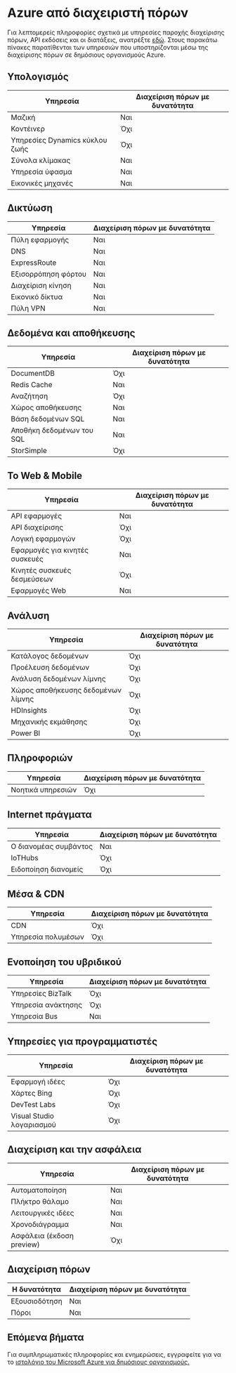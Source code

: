<properties
    pageTitle="Azure τεκμηρίωση για δημόσιους οργανισμούς | Microsoft Azure"
    description="Παρέχει μια σύγκριση των δυνατοτήτων και καθοδήγηση στην ανάπτυξη εφαρμογών για δημόσιους οργανισμούς Azure."
    services="Azure-Government"
    cloud="gov" 
    documentationCenter=""
    authors="brendalee"
    manager="zakramer"
    editor=""/>

<tags
    ms.service="multiple"
    ms.devlang="na"
    ms.topic="article"
    ms.tgt_pltfrm="na"
    ms.workload="azure-government"
    ms.date="10/10/2016"
    ms.author="brendalee"/>


# <a name="azure-resource-manager"></a>Azure από διαχειριστή πόρων
Για λεπτομερείς πληροφορίες σχετικά με υπηρεσίες παροχής διαχείρισης πόρων, API εκδόσεις και οι διατάξεις, ανατρέξτε [εδώ](../resource-manager-supported-services.md). Στους παρακάτω πίνακες παρατίθενται των υπηρεσιών που υποστηρίζονται μέσω της διαχείρισης πόρων σε δημόσιους οργανισμούς Azure.

## <a name="compute"></a>Υπολογισμός

| Υπηρεσία | Διαχείριση πόρων με δυνατότητα |
| ------- | ------------------------ |
| Μαζική   | Ναι |
|Κοντέινερ | Όχι |
| Υπηρεσίες Dynamics κύκλου ζωής | Όχι  |
| Σύνολα κλίμακας | Ναι |
| Υπηρεσία ύφασμα | Ναι  |
| Εικονικές μηχανές | Ναι |

## <a name="networking"></a>Δικτύωση

| Υπηρεσία | Διαχείριση πόρων με δυνατότητα |
| ------- | -------  |
| Πύλη εφαρμογής | Ναι |
| DNS     | Ναι |
| ExpressRoute | Ναι  |
| Εξισορρόπηση φόρτου | Ναι  |
| Διαχείριση κίνηση | Ναι |
| Εικονικό δίκτυα | Ναι|
| Πύλη VPN | Ναι |

## <a name="data--storage"></a>Δεδομένα και αποθήκευσης

| Υπηρεσία | Διαχείριση πόρων με δυνατότητα |
| ------- | ------- |
| DocumentDB | Όχι  |
| Redis Cache | Ναι |
| Αναζήτηση | Όχι  |
| Χώρος αποθήκευσης | Ναι  |
| Βάση δεδομένων SQL | Ναι |
| Αποθήκη δεδομένων του SQL | Ναι |
| StorSimple | Όχι  |

## <a name="web--mobile"></a>Το Web & Mobile

| Υπηρεσία | Διαχείριση πόρων με δυνατότητα |
| ------- | ------- |
| API εφαρμογές | Ναι |
| API διαχείρισης | Όχι  |
| Λογική εφαρμογών | Όχι   |
| Εφαρμογές για κινητές συσκευές | Ναι |
| Κινητές συσκευές δεσμεύσεων | Όχι  |
| Εφαρμογές Web | Ναι |

## <a name="analytics"></a>Ανάλυση

| Υπηρεσία | Διαχείριση πόρων με δυνατότητα |
| ------- | -------  |
| Κατάλογος δεδομένων | Όχι  |
| Προέλευση δεδομένων | Όχι |
| Ανάλυση δεδομένων λίμνης | Όχι |
| Χώρος αποθήκευσης δεδομένων λίμνης | Όχι |
| HDInsights | Όχι |
| Μηχανικής εκμάθησης | Όχι |
| Power BI | Όχι |

## <a name="intelligence"></a>Πληροφοριών

| Υπηρεσία | Διαχείριση πόρων με δυνατότητα |
| ------- | ------- |
| Νοητικά υπηρεσιών | Όχι |

## <a name="internet-of-things"></a>Internet πράγματα

| Υπηρεσία | Διαχείριση πόρων με δυνατότητα |
| ------- | ------- |
| Ο διανομέας συμβάντος | Ναι  |
| IoTHubs | Όχι |
| Ειδοποίηση διανομείς | Όχι |

## <a name="media--cdn"></a>Μέσα & CDN

| Υπηρεσία | Διαχείριση πόρων με δυνατότητα |
| ------- | ------- |
| CDN | Όχι |
| Υπηρεσία πολυμέσων | Όχι |

## <a name="hybrid-integration"></a>Ενοποίηση του υβριδικού

| Υπηρεσία | Διαχείριση πόρων με δυνατότητα |
| ------- | ------- |
| Υπηρεσίες BizTalk | Όχι |
| Υπηρεσία ανάκτησης | Όχι |
| Υπηρεσία Bus | Ναι |

## <a name="developer-services"></a>Υπηρεσίες για προγραμματιστές

| Υπηρεσία | Διαχείριση πόρων με δυνατότητα |
| ------- | ------- |
| Εφαρμογή ιδέες | Όχι  |
| Χάρτες Bing | Όχι  |
| DevTest Labs | Όχι |
| Visual Studio λογαριασμού | Όχι   |

## <a name="management-and-security"></a>Διαχείριση και την ασφάλεια

| Υπηρεσία | Διαχείριση πόρων με δυνατότητα |
| ------- | ------- |
| Αυτοματοποίηση | Ναι |
| Πλήκτρο θάλαμο | Ναι |
| Λειτουργικές ιδέες | Ναι |
| Χρονοδιάγραμμα | Ναι  |
| Ασφάλεια (έκδοση preview) | Όχι |

## <a name="resource-manager"></a>Διαχείριση πόρων

| Η δυνατότητα | Διαχείριση πόρων με δυνατότητα |
| ------- | ------- |
| Εξουσιοδότηση | Ναι |
| Πόροι | Ναι |


## <a name="next-steps"></a>Επόμενα βήματα

Για συμπληρωματικές πληροφορίες και ενημερώσεις, εγγραφείτε για να το <a href="https://blogs.msdn.microsoft.com/azuregov/">ιστολόγιο του Microsoft Azure για δημόσιους οργανισμούς.</a>
